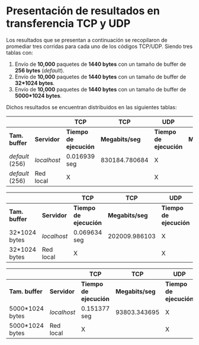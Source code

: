 # Presentación de resultados en transferencia TCP y UDP

Los resultados que se presentan a continuación se recopilaron de promediar tres corridas para cada uno de los códigos TCP/UDP. Siendo tres tablas con:

1. Envío de **10,000** paquetes de **1440 bytes** con un tamaño de buffer de **256 bytes** (*default*).
2. Envío de **10,000** paquetes de **1440 bytes** con un tamaño de buffer de **32*1024 bytes**.
3. Envío de **10,000** paquetes de **1440 bytes** con un tamaño de buffer de **5000*1024 bytes**.

Dichos resultados se encuentran distribuidos en las siguientes tablas:

|                 |              |           TCP           |        TCP       |           UDP           |        UDP       |            UDP             |     UDP    |
| --------------- | ------------ | ----------------------- | ---------------- | ----------------------- | ---------------- | -------------------------- | ---------- |
| **Tam. buffer** | **Servidor** | **Tiempo de ejecución** | **Megabits/seg** | **Tiempo de ejecución** | **Megabits/seg** | **Paquetes perdidos (PP)** | **PP (%)** |
| *default* (256) | *localhost*  | 0.016939 seg            | 830184.780684    | X                       |                  | X                          |            |
| *default* (256) | Red local    | X                       |                  | X                       |                  | X                          |            |


|                 |              |           TCP           |        TCP       |           UDP           |        UDP       |            UDP             |     UDP    |
| --------------- | ------------ | ----------------------- | ---------------- | ----------------------- | ---------------- | -------------------------- | ---------- |
| **Tam. buffer** | **Servidor** | **Tiempo de ejecución** | **Megabits/seg** | **Tiempo de ejecución** | **Megabits/seg** | **Paquetes perdidos (PP)** | **PP (%)** |
| 32*1024 bytes   | *localhost*  | 0.069634 seg            | 202009.986103    | X                       |                  | X                          |            |
| 32*1024 bytes   | Red local    | X                       |                  | X                       |                  | X                          |            |


|                 |              |           TCP           |        TCP       |           UDP           |        UDP       |            UDP             |     UDP    |
| --------------- | ------------ | ----------------------- | ---------------- | ----------------------- | ---------------- | -------------------------- | ---------- |
| **Tam. buffer** | **Servidor** | **Tiempo de ejecución** | **Megabits/seg** | **Tiempo de ejecución** | **Megabits/seg** | **Paquetes perdidos (PP)** | **PP (%)** |
| 5000*1024 bytes | *localhost*  | 0.151377 seg            | 93803.343695     | X                       |                  | X                          |            |
| 5000*1024 bytes | Red local    | X                       |                  | X                       |                  | X                          |            |
